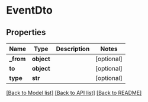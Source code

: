 # EventDto

## Properties
| Name      | Type       | Description | Notes      |
| --------- | ---------- | ----------- | ---------- |
| **_from** | **object** |             | [optional] |
| **to**    | **object** |             | [optional] |
| **type**  | **str**    |             | [optional] |

[[Back to Model list]](../README.md#documentation-for-models) [[Back to API list]](../README.md#documentation-for-api-endpoints) [[Back to README]](../README.md)
